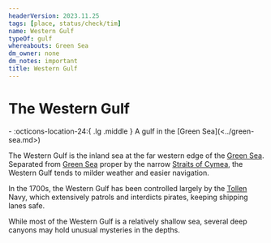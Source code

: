 ```yaml
---
headerVersion: 2023.11.25
tags: [place, status/check/tim]
name: Western Gulf
typeOf: gulf
whereabouts: Green Sea
dm_owner: none
dm_notes: important
title: Western Gulf
---
```

# The Western Gulf
<div class="grid cards ext-narrow-margin ext-one-column" markdown>
-    :octicons-location-24:{ .lg .middle } A gulf in the [Green Sea](<../green-sea.md>)  
</div>




The Western Gulf is the inland sea at the far western edge of the [Green Sea](<../green-sea.md>). Separated from [Green Sea](<../green-sea.md>) proper by the narrow [Straits of Cymea](<../western-green-sea/straits-of-cymea.md>), the Western Gulf tends to milder weather and easier navigation. 

In the 1700s, the Western Gulf has been controlled largely by the [Tollen](<tollen/tollen.md>) Navy, which extensively patrols and interdicts pirates, keeping shipping lanes safe. 

While most of the Western Gulf is a relatively shallow sea, several deep canyons may hold unusual mysteries in the depths. 